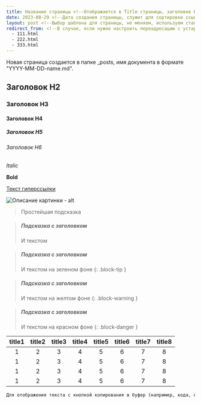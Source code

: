 ```yaml
---
title: Название страницы <!--Отображается в Title страницы, заголовке H1 и меню навигации-->
date: 2023-08-29 <!--Дата создания страницы, служит для сортировки ссылок в меню навигации-->
layout: post <!--Выбор шаблона для страницы, не меняем, используем стандартный-->
redirect_from: <!--В случае, если нужно настроить переадресацию с устаревших страниц-->
  - 111.html
  - 222.html
  - 333.html
---
```


Новая страница создается в папке _posts, имя документа в формате "YYYY-MM-DD-name.md".

## Заголовок H2 <!--Отображается в меню навигации-->
### Заголовок H3 <!--Отображается в меню навигации-->
#### Заголовок H4
##### Заголовок H5
###### Заголовок H6

*Italic*

**Bold**

[Текст гиперссылки](https://help.gis.extremum.org) <!--Добавление гиперссылки-->

![Описание картинки - alt](/assets/images/111.png) <!--Добавление картинки <img>-->

> Простейшая подсказка

> ##### Подсказка с заголовком
> И текстом

> ##### Подсказка с заголовком
> И текстом на зеленом фоне
{: .block-tip }

> ##### Подсказка с заголовком
> И текстом на желтом фоне
{: .block-warning }

> ##### Подсказка с заголовком
> И текстом на красном фоне
{: .block-danger }

<!--Таблица, корректно работающая на мобильных устройствах. Перевод строки после открывающего div и до закрывающего обязателен.-->
<div class="table-wrapper" markdown="block">

|title1|title2|title3|title4|title5|title6|title7|title8|
|:-:|:-:|:-:|:-:|:-:|:-:|:-:|:-:|
|1|2|3|4|5|6|7|8|
|1|2|3|4|5|6|7|8|
|1|2|3|4|5|6|7|8|
|1|2|3|4|5|6|7|8|

</div>

```markdown
Для отображения текста с кнопкой копирования в буфер (например, кода, который не должен быть обработан)
```
